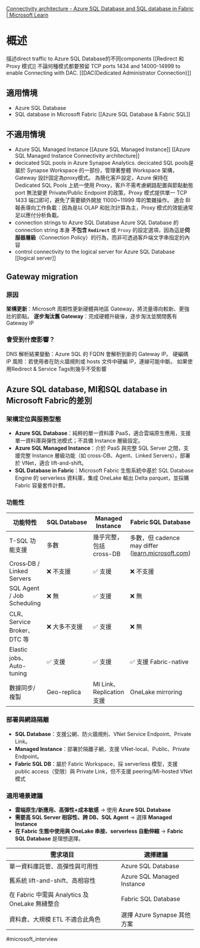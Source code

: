 [Connectivity architecture - Azure SQL Database and SQL database in Fabric | Microsoft Learn](https://learn.microsoft.com/en-us/azure/azure-sql/database/connectivity-architecture?view=azuresql)

# 概述
描述direct traffic to Azure SQL Database的不同components
[[Redirect 和Proxy 模式]]
不論何種模式都要預留 TCP ports 1434 and 14000-14999 to enable Connecting with DAC.
[[DAC(Dedicated Administrator Connection)]]
## 適用情境
- Azure SQL Database
- SQL database in Microsoft Fabric
  [[Azure SQL Database & Fabric SQL]]
## 不適用情境
- Azure SQL Managed Instance
  [[Azure SQL Managed Instance]]
  [[Azure SQL Managed Instance Connectivity architecture]]
- decicated SQL pools in Azure Synapse Analytics.
  decicated SQL pools是屬於 Synapse Workspace 的一部份，管理著整體 Workspace 架構，Gateway 設計固定為proxy模式。
  為簡化客戶設定，Azure 保持在 Dedicated SQL Pools 上統一使用 Proxy，客戶不需考慮網路配置與節點動態 port
  無法變更 Private/Public Endpoint 的政策，Proxy 模式提供單一 TCP 1433 端口即可，避免了需要額外開放 11000~11999 埠的繁雜操作。
  適合 BI 報表導向工作負載：因為是以 OLAP 和批次計算為主，Proxy 模式的效能通常足以應付分析負載。
- connection strings to Azure SQL Database
  Azure SQL Database 的 connection string 本身 **不包含 `Redirect`** 或 `Proxy` 的設定選項，因為這是**伺服器層級**（Connection Policy）的行為，而非可透過客戶端文字串指定的內容
- control connectivity to the logical server for Azure SQL Database
  [[logical server]]
## Gateway migration

### 原因
**架構更新**：Micro­soft 周期性更新硬體與地區 Gateway，將流量導向較新、更強壯的節點。
**逐步淘汰舊 Gateway**：完成硬體升級後，逐步淘汰並關閉舊有 Gateway IP

### 會受到什麼影響？

DNS 解析結果變動：Azure SQL 的 FQDN 會解析到新的 Gateway IP。
硬編碼 IP 風險：若使用者在防火牆規則或 hosts 文件中硬編 IP，連線可能中斷。
如果使用Redirect & Service Tags則幾乎不受影響

## Azure SQL database, MI和SQL database in Microsoft Fabric的差別
### 架構定位與服務型態
- **Azure SQL Database**：純粹的單一資料庫 PaaS，適合雲端原生應用，支援單一資料庫與彈性池模式；不具備 Instance 層級設定。
- **Azure SQL Managed Instance**：介於 PaaS 與完整 SQL Server 之間，支援完整 Instance 層級功能（如 cross-DB、Agent、Linked Servers），部署於 VNet，適合 lift-and-shift。
- **SQL Database in Fabric**：Microsoft Fabric 生態系統中基於 SQL Database Engine 的 serverless 資料庫，集成 OneLake 輸出 Delta parquet，並採購 Fabric 容量套件計費。
### 功能性
| 功能特性                       | SQL Database | Managed Instance       | Fabric SQL Database                                                                                                                                                                                                    |
| -------------------------- | ------------ | ---------------------- | ---------------------------------------------------------------------------------------------------------------------------------------------------------------------------------------------------------------------- |
| T-SQL 功能支援                 | 多數           | 幾乎完整，包括 cross-DB       | 多數，但 cadence may differ ([learn.microsoft.com](https://learn.microsoft.com/en-us/azure/azure-sql/database/features-comparison?view=azuresql&utm_source=chatgpt.com "Azure SQL Database & Azure SQL Managed Instance")) |
| Cross‑DB / Linked Servers  | ❌ 不支援        | ✅ 支援                   | ❌ 不支援                                                                                                                                                                                                                  |
| SQL Agent / Job Scheduling | ❌ 無          | ✅ 支援                   | ❌ 無                                                                                                                                                                                                                    |
| CLR、Service Broker、DTC 等   | ❌ 大多不支援      | ✅ 支援                   | ❌ 無                                                                                                                                                                                                                    |
| Elastic jobs、Auto-tuning   | ✅ 支援         | ✅ 支援                   | ✅ 支援 Fabric-native                                                                                                                                                                                                     |
| 數據同步/複製                    | Geo-replica  | MI Link、Replication 支援 | OneLake mirroring                                                                                                                                                                                                      |

### 部署與網路隔離
- **SQL Database**：支援公網、防火牆規則、VNet Service Endpoint、Private Link。
- **Managed Instance**：部署於隔離子網，支援 VNet-local、Public、Private Endpoint。
- **Fabric SQL DB**：屬於 Fabric Workspace，採 serverless 模型，支援 public access（受限）與 Private Link，但不支援 peering/MI-hosted VNet 模式
  
### 適用場景建議
- **雲端原生/新應用、高彈性+成本敏感** → 使用 **Azure SQL Database**
- **需要高 SQL Server 相容性、跨 DB、SQL Agent** → 選擇 **Managed Instance**
- **在 Fabric 生態中使用與 OneLake 串接、serverless 自動伸縮** → **Fabric SQL Database** 是理想選擇。

|需求項目|選擇建議|
|---|---|
|單一資料庫託管、高彈性與可用性|Azure SQL Database|
|舊系統 lift-and-shift、高相容性|Azure SQL Managed Instance|
|在 Fabric 中需與 Analytics 及 OneLake 無縫整合|Fabric SQL Database|
|資料倉、大規模 ETL 不適合此角色|選擇 Azure Synapse 其他方案|




#microsoft_interview
